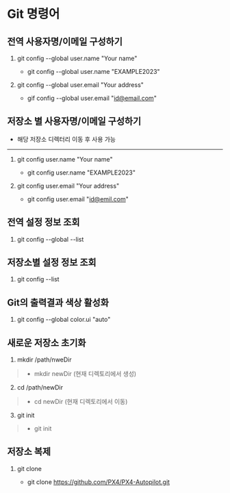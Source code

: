 Git 명령어
=========

전역 사용자명/이메일 구성하기
--------------------------
1. git config --global user.name "Your name"
    * git config --global user.name "EXAMPLE2023"

2. git config --global user.email "Your address"
    * gif config --global user.email "id@email.com"

저장소 별 사용자명/이메일 구성하기
-------------------------------
* 해당 저장소 디렉터리 이동 후 사용 가능
-------------------------------
1. git config user.name "Your name"
    * git config user.name "EXAMPLE2023"

2. git config user.email "Your address"
    * git config user.email "id@emil.com"

전역 설정 정보 조회
-----------------
1. git config --global --list

저장소별 설정 정보 조회
---------------------
1. git config --list

Git의 출력결과 색상 활성화
------------------------
1. git config --global color.ui "auto"

새로운 저장소 초기화
------------------
1. mkdir /path/nweDir
>    * mkdir newDir (현재 디렉토리에서 생성)
2. cd /path/newDir
>    * cd newDir (현재 디렉토리에서 이동)
3. git init
>    * git init

저장소 복제
----------
1. git clone <target url>
    * git clone https://github.com/PX4/PX4-Autopilot.git

